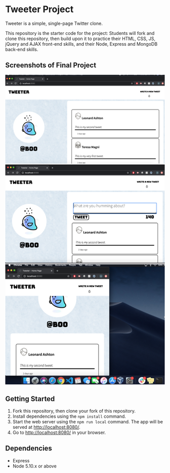 # Tweeter Project

Tweeter is a simple, single-page Twitter clone.

This repository is the starter code for the project: Students will fork and clone this repository, then build upon it to practice their HTML, CSS, JS, jQuery and AJAX front-end skills, and their Node, Express and MongoDB back-end skills.

## Screenshots of Final Project
!["Screenshot of Home Page"](https://github.com/asmxali/tweeter/blob/master/docs/home-page.png)
!["Screenshot of Toggle Button Feature"](https://github.com/asmxali/tweeter/blob/master/docs/toggle-for-new-tweet.png)
!["Screenshot of Responsive Design"](https://github.com/asmxali/tweeter/blob/master/docs/responsive-desktop-display.png)
## Getting Started

1. Fork this repository, then clone your fork of this repository.
2. Install dependencies using the `npm install` command.
3. Start the web server using the `npm run local` command. The app will be served at <http://localhost:8080/>.
4. Go to <http://localhost:8080/> in your browser.

## Dependencies

- Express
- Node 5.10.x or above
